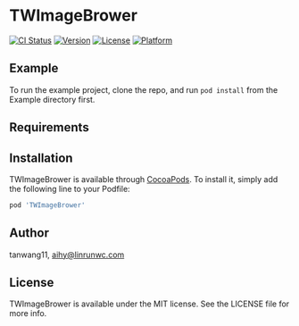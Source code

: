 # TWImageBrower

[![CI Status](https://img.shields.io/travis/tanwang11/TWImageBrower.svg?style=flat)](https://travis-ci.org/tanwang11/TWImageBrower)
[![Version](https://img.shields.io/cocoapods/v/TWImageBrower.svg?style=flat)](https://cocoapods.org/pods/TWImageBrower)
[![License](https://img.shields.io/cocoapods/l/TWImageBrower.svg?style=flat)](https://cocoapods.org/pods/TWImageBrower)
[![Platform](https://img.shields.io/cocoapods/p/TWImageBrower.svg?style=flat)](https://cocoapods.org/pods/TWImageBrower)

## Example

To run the example project, clone the repo, and run `pod install` from the Example directory first.

## Requirements

## Installation

TWImageBrower is available through [CocoaPods](https://cocoapods.org). To install
it, simply add the following line to your Podfile:

```ruby
pod 'TWImageBrower'
```

## Author

tanwang11, aihy@linrunwc.com

## License

TWImageBrower is available under the MIT license. See the LICENSE file for more info.
